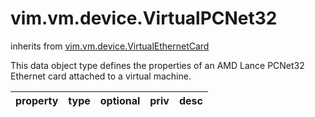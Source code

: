 vim.vm.device.VirtualPCNet32
============================
inherits from [vim.vm.device.VirtualEthernetCard](docs/vim.vm.device.VirtualEthernetCard.md)


This data object type defines the properties   of an AMD Lance PCNet32 Ethernet card attached to a virtual machine.

| property | type | optional | priv | desc |
|:---------|:-----|:---------|:-----|:-----|


